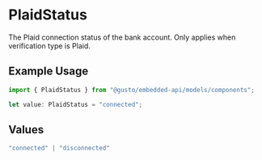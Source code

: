 # PlaidStatus

The Plaid connection status of the bank account. Only applies when verification type is Plaid.

## Example Usage

```typescript
import { PlaidStatus } from "@gusto/embedded-api/models/components";

let value: PlaidStatus = "connected";
```

## Values

```typescript
"connected" | "disconnected"
```
